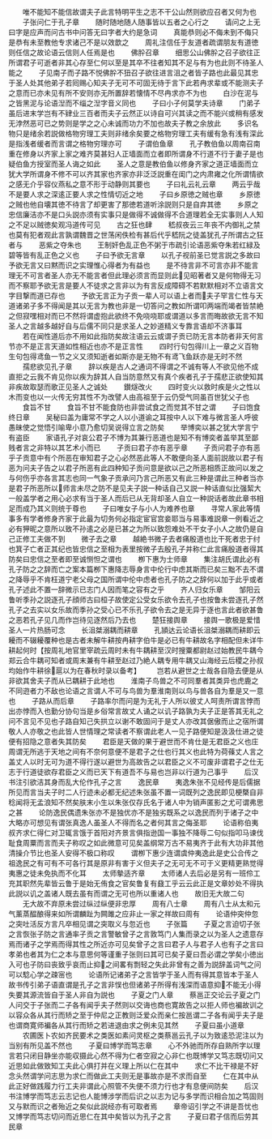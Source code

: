 <!-- { "loadSidebar": true } -->
　　唯不能知不能信故谓夫子此言特明平生之志不干公山然则欲应召者又何为也
　　子张问仁于孔子章
　　随时随地随人随事皆以五者之心行之
　　请问之上无曰字是应声而问古书中问答无曰字者大约是急词
　　真能恭则必不侮未到不侮只是恭有未至教他专求诸己不是以效歆之
　　周礼注信任于友道者疏谓朋友有道徳则任信之故论语云信则人任焉是也
　　佛肸召章
　　细思公山佛肸之召子欲往正所谓君子可逝者非其心存至仁何以至是其卒不往者知其不足与有为也此则不待圣人能之
　　子见南子而子路不悦佛肸不狃召子欲往进言沮之者皆子路也此最见其忠于圣人处其他弟子若囘赐心知夫子无可不可固无待于言下此若冉求辈或不能测夫子之意而已亦未见有所不安则亦无所置辞若懐情不尽冉求亦不为也
　　白沙在泥与之皆黑泥与论语湼而不缁之湼字音义同也
　　子曰小子何莫学夫诗章
　　门弟子虽后进末学岂有不肄业三百者而夫子云然正以诗自可兴其读之而不能兴或稍有感发无浡然恶可已之势则是学之之心未诚而功力不加也故夫子教之余放此
　　多识名物只是绪余若説做格物穷理工夫则非绪余矣要之格物穷理工夫有缓有急有浅有深此是指浅者缓者而言谓之格物穷理亦可
　　子谓伯鱼章
　　孔子教伯鱼以周南召南重在修身以齐家上家之难齐莫甚妇人正墙面而立者即所谓身不行道不行于妻子是也疑伯鱼方授室而圣人诲之如此
　　圣人之意是教伯鱼以修身齐家之道正墙面而立犹大学所谓身不修不可以齐其家也齐家亦非泛泛説重在闺门之内肃雍之化所谓情欲之感无介乎容仪燕私之意不形于动静则其要也
　　子曰礼云礼云章
　　两云乎哉不是要人求之深逺正要人求之性情切近之地
　　子曰乡原徳之贼也章
　　乡原徳之贼也他自壊其徳不待言了却更害了那徳若道听涂説则只是自弃其徳
　　乡原之忠信廉洁亦不是口头説亦须有实事只是做得不诚做得不合道理若全无实事则人人知之不足以贼徳矣观冯道传可见
　　古之狂也肆
　　嵇叔夜云三年丧不内御礼之禁也莫有犯者观此言孰谓魏晋之世荡闲佚检有甚后代乎嵇阮之徒盖犹孔子所谓古之狂者与
　　恶紫之夺朱也
　　王制奸色乱正色不粥于市疏引论语恶紫夺朱若红緑及碧等皆有乱正色之义也
　　子曰予欲无言章
　　以孔子视前圣已觉言説之多故曰予欲无言又曰黙而识之实理惟心得者为有益也
　　是不待言非不可言亦非不能言理无不可言者圣人亦无不能言者但此理必须言而显则此见昭著者又是何物得无习而不察耶予欲无言是要人不徒求之言非以为有言反成障碍不若默默相对不立语言文字目撃而道已存也
　　予欲无言正为子贡一辈人可以语上者而夫子罕言仁性与天道诸弟子多不得闻是其以无言为教也非是一切答问之教如所谓叩两端而竭者皆禁絶之但寂嘿相对而已不然将谓虚抱此欲终不免哓哓耶或谓道以多言而晦故欲无言不知圣人之言越多越好自与后儒不同只是求圣人之妙道精义专靠言语却不济事耳
　　若在闻性道后亦不用如此指防矣故注语云云或谓子贡已防无言本防者非天何言节亦不是正言天道如性相近也亦不是正言性
　　四时行句包得川上一章之义百物生句包得鸢鱼一节之义又须知逝者如斯亦是无物不有鸢飞鱼跃亦是无时不然
　　孺悲欲见孔子章
　　辞以疾是古人之通词不得谓之不诚有等人不欲见他不成直拒之云我不肯见你以疾为辞其人自当防意然又有真个疾者孔子于孺悲正欲使知其非疾故取瑟而歌正见圣人之诚处
　　鑚燧改火
　　四时变火以救时疾是火之性以木而变也以一火传无穷其性不为改譬人由高祖至于云仍受气同虽百世犹父子也
　　食旨不甘
　　食旨不甘不能食防也非尝试食之而觉其不甘之谓
　　子曰饱食终日章
　　吴秘曰盖为庸常不学之人以小道谕之耳按中人以下难与微言圣人呼彼愚昧使之觉悟引喻卑小意乃愈切吴说得立言之防矣
　　举博奕以甚之犹大学言宁有盗臣
　　家语孔子对哀公君子不博为其兼行恶道也是知不有博奕者盖举其至鄙贱者言之非特以其艺术小而已
　　子贡曰君子亦有恶乎章
　　子贡问君子亦有恶乎子贡意中有个所恶在审知君子之心必然恶此等人不敢便向圣人面前説故以君子有恶为问夫子告之以君子所恶有此四种知子贡问意是欲以己之所恶相质正故问以发之与何伤乎亦各言其志也同一气象子贡承问乃言己所恶又有此三种是谓此三种者当亦是君子所恶所以师言未尽之防不是见夫子説一种话自己又説一种话直似比强絜大一般盖学者之用心必求有当于圣人而后已从无背却圣人自立一种説话者故此章书相足而成乃其义则统于尊也
　　子曰唯女子与小人为难养也章
　　寻常人家此等情事多有学者修身齐家于此最为切务何必指定宦官宫妾耶当与易事难説章一例看近之必有狎昵之意所以致不孙逺之必是已甚之为所以致怨难处不干女子小人之故仍是自己正修工夫做不到
　　微子去之章
　　越絶书微子去者痛殷道也比干死者忠于纣也箕子亡者正其纪也皆忠信之至相为表里按微子去殷孔子并称仁此言痛殷道者得其防矣曰忠信之至者即至诚恻怛之谓也
　　栁下惠为士师章
　　集注胡氏谓此必有孔子防之之辞而亡之案本篇栁下惠降志辱身言中伦行中虑其斯而已矣三黜不去不谓之降辱乎不肯枉道宁老父母之国所谓中伦中虑者也孔子防之之辞何以加于此乎或者孔子述此不置一辞微示已志门人因而笔之容有之乎
　　齐人归女乐章
　　邹阳云鲁听季孙之説逐孔子顔师古曰桓子故使定公受女乐欲令去孔子也按鲁未尝逐孔子然孔子之去实以女乐故而季孙之受心已不乐孔子欲令去之是无异于逐也言此者欲甚鲁之恶若孔子见几而作岂待见逐然后乃去也
　　楚狂接舆章
　　接舆一歌极是爱惜圣人一片热肠可念
　　长沮桀溺耦而耕章
　　孔頴达云论语长沮桀溺耦而耕即云耰而不辍耰覆种也是古者未解牛耕按冉耕字伯牛是必已有牛耕故名字相配但未详牛耕起何时【按周礼地官里宰疏云周时未有牛耦耕至汉时搜粟都尉赵过始教民牛耦今郑云合牛耦可知者或周末兼有牛耕至赵过乃絶人耦专用牛耦又山海经云后稷之孙叔均始作牛耕徐扈以为在春秋时录以备考】
　　岂若从避世之士哉各自隐去便是从非欲其舍夫子而从已耦耕于此地也
　　淮南子鸟兽之不可同羣者其类异也虎鹿之不同逰者力不敌也论语之言谓人不可与鸟兽为羣淮南则以鸟与兽各自为羣是又一意也
　　子路从而后章
　　子路率尔而问是为无礼于人所以彼丈人呵责所谓言悖而出亦悖而入也勤分协句当是乡俗常言故丈人诵之以讥子路孰为夫子正是答其无礼之问不言见不见也子路自知己失拱立以谢不敢固问于是丈人亦改其倨傲而止之宿所谓敬人人亦敬之也此皆人世情理之常读者不察谓此老人一见子路便知是汲汲仕进之徒便有招隐之意者失其防矣
　　君臣是天做的果于避世而不肯仕是无君臣之义也庄周谓无所逃于天地之间有不奈何意便不是君子之仕也行其义也此特为荷蓧丈人言之盖丈人以时无可为道不得行遂以避世为高故告之以君臣之义不可废非谓君子之仕无志于行道徒欲存君臣之义而已天下有道吾不与易也岂非以行道为己事乎
　　后汉书注引欲洁其身而乱大伦作孔子之言
　　逸民章
　　夷逸朱张不见经传是后儒据所见而言当夫子时二人行迹未必都无纪述朱张虽不置一词既列之逸民即见梗槩自非稔闻将无孟浪知不然矣肤末小生以朱张仅存氏名于诸人中为销声匿影之尤可谓弗思之甚
　　论防逸民偶遗朱张亦不是独优亦不是独劣既系之以逸民而列于诸子之中大略亦可想见有谓张真逸人虽圣人不得而名之者何其言之侮圣耶
　　论语称伯夷叔齐求仁得仁对卫辄言饿于首阳对齐景言俱指逊国一事独不降辱二句似指叩马谏伐耻食周粟而言而夫子称叹之如此微意可见矣盖纲常万古不易夷齐于此有大功非其他清操介节比也圣人安得不极口称叹
　　谓栁下惠少连谓虞仲夷逸此是史公合传之祖逸民之有可有不可各行其是原非有害于义但夫子之无可无不可于义更精更熟觉得夷惠之徒未免执而不化耳
　　太师摰适齐章
　　太师诸人去后必是另有一班伶工充其职然先辈皆云鲁于是始无侑食之官矣鲁复有鼗工乎云云此正是文章妙处不得执此説以讥之盖诸人既去虽有而谓之无可也所以重诸人也
　　故旧无大故二句
　　无大故不弃原未尝过纵过纵便非忠厚
　　周有八士章
　　周有八士从太和元气薰蒸醖酿得来如所谓麟趾为闗雎之应非止一家之祥故曰周有
　　论语仲突仲忽之突吐活反方言凡卒相见谓之突取义与忽近也
　　子张篇
　　子夏之言迫切子张之言恢张子防之言通率子贡之言警敏曾子之言敦笃门人集而录之以为圣人之遗意存焉而诸子之学焉而得其性之所近亦可见矣曾子之言曰君子人与君子人也有子之言曰孝弟也者其为仁之本与意思何等谨重子张则曰其可已矣子夏曰吾必谓之学矣小徳出入可也子防曰丧致乎哀而止抑之间畧有剽轻之失此非曾有之善为説辞盖词气之问可以騐心学之疎宻也
　　论语所记诸弟子之言皆学于圣人而有得其意皆本于圣人故书传引弟子语直谓是孔子之言非悮也但诸弟子所得有浅深而语意抑不能无小得失要其源流皆自于圣人非自为説也
　　子夏之门人章
　　蔡邕正交论云子夏之门人问交于子张而二子各有闻乎夫子然则以交诲也商也寛故告之以拒人师也褊故训之以容众各从其行而矫之至于仲尼之正教则泛爱众而亲仁按邕谓二子各有闻乎夫子是也谓商寛师褊各从其行而矫之若进退由求之例未见其然
　　子夏曰虽小道章
　　农圃医卜农如齐民要术之类医如素问灵枢之类蔡邕云孔子以为致逺恐泥注以为当别有所见盖不然也
　　子夏曰博学而笃志章
　　心不外驰而所存自熟所字以理言若只闭目静坐亦能収摄此心然不得为仁者空寂之心非仁也既博学又笃志既切问又近思如此做致知工夫此心俱打并在义理上所以仁在其中
　　求仁不比干禄是不好念头然谓学问志思为求仁而做此工夫则无是事故亦是不求而自至
　　仁在其中从此正好做践履力行工夫非谓此心照管不失便不须力行也才有息便间防矣
　　后汉书注博学而笃志云志记也人能博涉学而后识之以志为记与多学而识相合加之笃固则又与默而识之者殆近之矣似此説经亦有可取者焉
　　章帝诏引学之不讲是吾忧也又博学而笃志切问而近思仁在其中矣皆以为孔子之言
　　子夏曰君子信而后劳其民章
